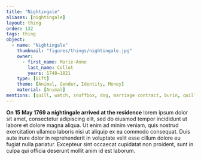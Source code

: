 ```yaml
---
title: "Nightingale"
aliases: [nightingale]
layout: thing
order: 132
tags: thing
object:
  - name: "Nightingale"
    thumbnail: "figures/things/nightingale.jpg"
    owner:
      - first_name: Marie-Anne
        last_name: Collot
        years: 1748–1821
    type: [Gift]
    theme: [Animal, Gender, Identity, Money]
    material: [Animal]
mentions: [quill, watch, snuffbox, dog, marriage contract, burin, quill]
---
```


**On 15 May 1769 a nightingale arrived at the residence** lorem ipsum dolor sit amet, consectetur adipiscing elit, sed do eiusmod tempor incididunt ut labore et dolore magna aliqua. Ut enim ad minim veniam, quis nostrud exercitation ullamco laboris nisi ut aliquip ex ea commodo consequat. Duis aute irure dolor in reprehenderit in voluptate velit esse cillum dolore eu fugiat nulla pariatur. Excepteur sint occaecat cupidatat non proident, sunt in culpa qui officia deserunt mollit anim id est laborum.